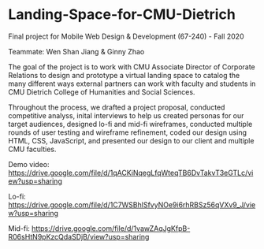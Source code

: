 # Landing-Space-for-CMU-Dietrich
Final project for Mobile Web Design &amp; Development (67-240) - Fall 2020

Teammate: Wen Shan Jiang & Ginny Zhao

The goal of the project is to work with CMU Associate Director of Corporate Relations to design and prototype a virtual landing space to catalog the many different ways external partners can work with faculty and students in CMU Dietrich College of Humanities and Social Sciences. 

Throughout the process, we drafted a project proposal, conducted competitive analyss, inital interviews to help us created personas for our target audiences, designed lo-fi and mid-fi wireframes, conducted multiple rounds of user testing and wireframe refinement, coded our design using HTML, CSS, JavaScript, and presented our design to our client and multiple CMU faculties.

Demo video: https://drive.google.com/file/d/1qACKiNqegLfqWteqTB6DvTakvT3eGTLc/view?usp=sharing

Lo-fi: https://drive.google.com/file/d/1C7WSBhlSfvyNOe9i6rhRBSz56qVXv9_J/view?usp=sharing

Mid-fi: https://drive.google.com/file/d/1vawZAqJgKfpB-R06sHtN9pKzcQdaSDjB/view?usp=sharing
